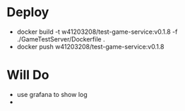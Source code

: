 # Deploy

- docker build -t w41203208/test-game-service:v0.1.8 -f ./GameTestServer/Dockerfile .
- docker push w41203208/test-game-service:v0.1.8

# Will Do

- use grafana to show log
- 
